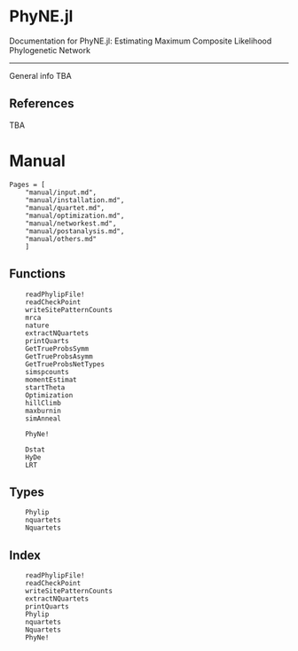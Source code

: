 # PhyNE.jl

Documentation for PhyNE.jl: Estimating Maximum Composite Likelihood Phylogenetic Network

---

General info TBA


## References

TBA

# Manual
```@contents
Pages = [
    "manual/input.md",
    "manual/installation.md",
    "manual/quartet.md",
    "manual/optimization.md",
    "manual/networkest.md",
    "manual/postanalysis.md",
    "manual/others.md"
    ]
```

## Functions

```@docs
    readPhylipFile!
    readCheckPoint
    writeSitePatternCounts
    mrca
    nature
    extractNQuartets
    printQuarts
    GetTrueProbsSymm
    GetTrueProbsAsymm
    GetTrueProbsNetTypes
    simspcounts
    momentEstimat
    startTheta
    Optimization
    hillClimb
    maxburnin
    simAnneal

    PhyNe!

    Dstat
    HyDe
    LRT
```
## Types
```@docs
    Phylip
    nquartets
    Nquartets
```

## Index
```@index
    readPhylipFile!
    readCheckPoint
    writeSitePatternCounts
    extractNQuartets
    printQuarts
    Phylip
    nquartets
    Nquartets
    PhyNe!
```